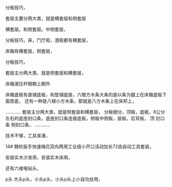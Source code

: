 
分板技巧，


套层主要分两大类，就是横套层和侧套层


横套层。和侧套层。中侧套层，


分板技巧，床，门厅柜，酒柜都有横套层，

床箱有横套层，侧套层，

分板技巧，

套层主分两大类，就是侧套层和横套层，

床箱液压杆眼朝上朝外

床箱底板有直铺底板，和垫铺底座，六根方木条大条的是以条为腿上在床箱底板下面垫底，
还有一种是八根小方木条，那就是八方木条上在床邦上，

…………
套层主分两大类，就是侧套层和横套层，
分板细分，顶板，底板，6公分左右的底座封口条，底座封口条连接底板，侧板中侧板，层板，后背板，
顶   封口条  侧封口条，
…………



技术不够，工具来凑，



14#  棘轮扳手快速梅花双向两用工业级小开口活动加长72齿自动工具套装，


安装实木沙发用，安装实木床用，


还有六棱电钻头，


p头  大头p头，小头p头，小头p头上小自功丝用，










